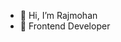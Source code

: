 - 👋 Hi, I’m Rajmohan
- 👀 Frontend Developer

<!---
Rajmohan93/Rajmohan93 is a ✨ special ✨ repository because its `README.md` (this file) appears on your GitHub profile.
You can click the Preview link to take a look at your changes.
--->
